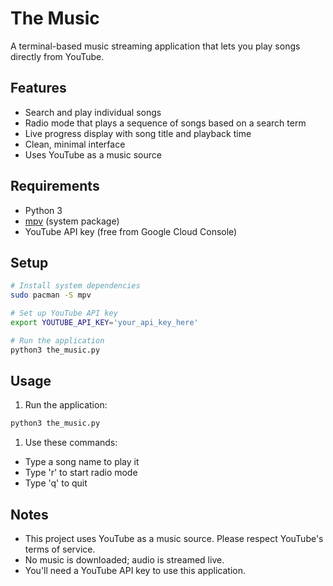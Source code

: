 # The Music

A terminal-based music streaming application that lets you play songs directly from YouTube.

## Features

- Search and play individual songs
- Radio mode that plays a sequence of songs based on a search term
- Live progress display with song title and playback time
- Clean, minimal interface
- Uses YouTube as a music source

## Requirements

- Python 3
- [mpv](https://mpv.io/) (system package)
- YouTube API key (free from Google Cloud Console)

## Setup

```bash
# Install system dependencies
sudo pacman -S mpv

# Set up YouTube API key
export YOUTUBE_API_KEY='your_api_key_here'

# Run the application
python3 the_music.py
```

## Usage

1. Run the application:

```bash
python3 the_music.py
```

1. Use these commands:

- Type a song name to play it
- Type 'r' to start radio mode
- Type 'q' to quit

## Notes

- This project uses YouTube as a music source. Please respect YouTube's terms of service.
- No music is downloaded; audio is streamed live.
- You'll need a YouTube API key to use this application.
